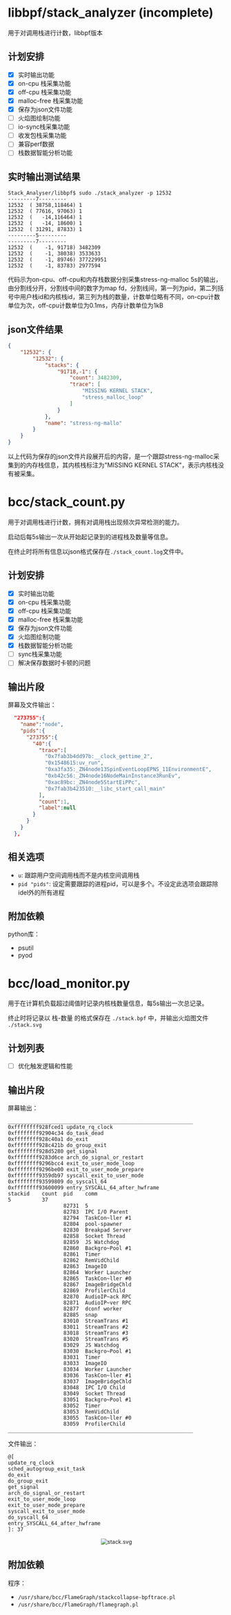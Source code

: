 # libbpf/stack_analyzer (incomplete)

用于对调用栈进行计数，libbpf版本

## 计划安排

- [x] 实时输出功能
- [x] on-cpu 栈采集功能
- [x] off-cpu 栈采集功能
- [x] malloc-free 栈采集功能
- [x] 保存为json文件功能
- [ ] 火焰图绘制功能
- [ ] io-sync栈采集功能
- [ ] 收发包栈采集功能
- [ ] 兼容perf数据
- [ ] 栈数据智能分析功能

## 实时输出测试结果

```shell
Stack_Analyser/libbpf$ sudo ./stack_analyzer -p 12532
---------7---------
12532  ( 38758,118464) 1     
12532  ( 77616, 97063) 1     
12532  (   -14,116464) 1     
12532  (   -14, 18600) 1     
12532  ( 31291, 87833) 1     
---------5---------
---------7---------
12532  (    -1, 91718) 3482309
12532  (    -1, 38038) 3533633
12532  (    -1, 89746) 377229951
12532  (    -1, 83783) 2977594
```

代码示为on-cpu、off-cpu和内存栈数据分别采集stress-ng-malloc 5s的输出，由分割线分开，分割线中间的数字为map fd，分割线间，第一列为pid，第二列括号中用户栈id和内核栈id，第三列为栈的数量，计数单位略有不同，on-cpu计数单位为次，off-cpu计数单位为0.1ms，内存计数单位为1kB

## json文件结果

```json
{
    "12532": {
        "12532": {
            "stacks": {
                "91718,-1": {
                    "count": 3482309,
                    "trace": [
                        "MISSING KERNEL STACK",
                        "stress_malloc_loop"
                    ]
                }
            },
            "name": "stress-ng-mallo"
        }
    }
}
```

以上代码为保存的json文件片段展开后的内容，是一个跟踪stress-ng-malloc采集到的内存栈信息，其内核栈标注为"MISSING KERNEL STACK"，表示内核栈没有被采集。

# bcc/stack_count.py

用于对调用栈进行计数，拥有对调用栈出现频次异常检测的能力。

启动后每5s输出一次从开始起记录到的进程栈及数量等信息。

在终止时将所有信息以json格式保存在`./stack_count.log`文件中。

## 计划安排

- [x] 实时输出功能
- [x] on-cpu 栈采集功能
- [x] off-cpu 栈采集功能
- [x] malloc-free 栈采集功能
- [x] 保存为json文件功能
- [x] 火焰图绘制功能
- [x] 栈数据智能分析功能
- [ ] sync栈采集功能
- [ ] 解决保存数据时卡顿的问题

## 输出片段

屏幕及文件输出：
```json
  "273755":{
    "name":"node",
    "pids":{
      "273755":{
        "40":{
          "trace":[
            "0x7fab3b4dd97b:__clock_gettime_2",
            "0x1548615:uv_run",
            "0xa3fa35:_ZN4node13SpinEventLoopEPNS_11EnvironmentE",
            "0xb42c56:_ZN4node16NodeMainInstance3RunEv",
            "0xac89bc:_ZN4node5StartEiPPc",
            "0x7fab3b423510:__libc_start_call_main"
          ],
          "count":1,
          "label":null
        }
      }
    }
  },
```

## 相关选项

- `u`: 跟踪用户空间调用栈而不是内核空间调用栈
- `pid "pids"`: 设定需要跟踪的进程pid，可以是多个。不设定此选项会跟踪除idel外的所有进程

## 附加依赖

python库：

- psutil
- pyod

# bcc/load_monitor.py

用于在计算机负载超过阈值时记录内核栈数量信息，每5s输出一次总记录。

终止时将记录以 栈-数量 的格式保存在 `./stack.bpf` 中，并输出火焰图文件 `./stack.svg`

## 计划列表

- [ ] 优化触发逻辑和性能

## 输出片段

屏幕输出：
```log
____________________________________________________________
0xffffffff928fced1 update_rq_clock
0xffffffff92904c34 do_task_dead
0xffffffff928c40a1 do_exit
0xffffffff928c421b do_group_exit
0xffffffff928d5280 get_signal
0xffffffff9283d6ce arch_do_signal_or_restart
0xffffffff9296bcc4 exit_to_user_mode_loop
0xffffffff9296be00 exit_to_user_mode_prepare
0xffffffff9359db97 syscall_exit_to_user_mode
0xffffffff93599809 do_syscall_64
0xffffffff93600099 entry_SYSCALL_64_after_hwframe
stackid    count  pid    comm            
5          37    
                  82731  5               
                  82783  IPC I/O Parent  
                  82794  TaskCon~ller #1 
                  82804  pool-spawner    
                  82830  Breakpad Server 
                  82858  Socket Thread   
                  82859  JS Watchdog     
                  82860  Backgro~Pool #1 
                  82861  Timer           
                  82862  RemVidChild     
                  82863  ImageIO         
                  82864  Worker Launcher 
                  82865  TaskCon~ller #0 
                  82867  ImageBridgeChld 
                  82869  ProfilerChild   
                  82870  AudioIP~ack RPC 
                  82871  AudioIP~ver RPC 
                  82877  dconf worker    
                  82885  snap            
                  83010  StreamTrans #1  
                  83011  StreamTrans #2  
                  83018  StreamTrans #3  
                  83020  StreamTrans #5  
                  83029  JS Watchdog     
                  83030  Backgro~Pool #1 
                  83031  Timer           
                  83033  ImageIO         
                  83034  Worker Launcher 
                  83036  TaskCon~ller #1 
                  83037  ImageBridgeChld 
                  83048  IPC I/O Child   
                  83049  Socket Thread   
                  83051  Backgro~Pool #1 
                  83052  Timer           
                  83053  RemVidChild     
                  83055  TaskCon~ller #0 
                  83059  ProfilerChild   
____________________________________________________________
```

文件输出：
```log
@[
update_rq_clock
sched_autogroup_exit_task
do_exit
do_group_exit
get_signal
arch_do_signal_or_restart
exit_to_user_mode_loop
exit_to_user_mode_prepare
syscall_exit_to_user_mode
do_syscall_64
entry_SYSCALL_64_after_hwframe
]: 37
```
<center><img src="assets/stack.svg" alt="stack.svg" style="zoom:90%;" /></center>

## 附加依赖

程序：
- `/usr/share/bcc/FlameGraph/stackcollapse-bpftrace.pl`
- `/usr/share/bcc/FlameGraph/flamegraph.pl`